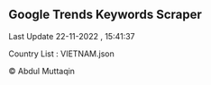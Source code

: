 

## Google Trends Keywords Scraper 
 
Last Update 22-11-2022 , 15:41:37

Country List :
VIETNAM.json



© Abdul Muttaqin 
